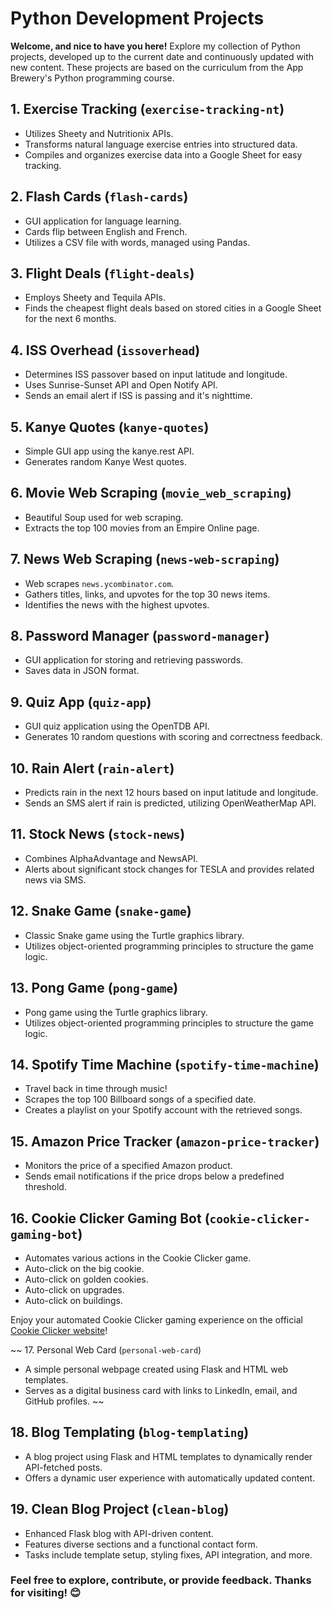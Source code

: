 # Python Development Projects

**Welcome, and nice to have you here!**
Explore my collection of Python projects, developed up to the current date and continuously updated with new content. These projects are based on the curriculum from the App Brewery's Python programming course.

## 1. Exercise Tracking (`exercise-tracking-nt`)

- Utilizes Sheety and Nutritionix APIs.
- Transforms natural language exercise entries into structured data.
- Compiles and organizes exercise data into a Google Sheet for easy tracking.

## 2. Flash Cards (`flash-cards`)

- GUI application for language learning.
- Cards flip between English and French.
- Utilizes a CSV file with words, managed using Pandas.

## 3. Flight Deals (`flight-deals`)

- Employs Sheety and Tequila APIs.
- Finds the cheapest flight deals based on stored cities in a Google Sheet for the next 6 months.

## 4. ISS Overhead (`issoverhead`)

- Determines ISS passover based on input latitude and longitude.
- Uses Sunrise-Sunset API and Open Notify API.
- Sends an email alert if ISS is passing and it's nighttime.

## 5. Kanye Quotes (`kanye-quotes`)

- Simple GUI app using the kanye.rest API.
- Generates random Kanye West quotes.

## 6. Movie Web Scraping (`movie_web_scraping`)

- Beautiful Soup used for web scraping.
- Extracts the top 100 movies from an Empire Online page.

## 7. News Web Scraping (`news-web-scraping`)

- Web scrapes `news.ycombinator.com`.
- Gathers titles, links, and upvotes for the top 30 news items.
- Identifies the news with the highest upvotes.

## 8. Password Manager (`password-manager`)

- GUI application for storing and retrieving passwords.
- Saves data in JSON format.

## 9. Quiz App (`quiz-app`)

- GUI quiz application using the OpenTDB API.
- Generates 10 random questions with scoring and correctness feedback.

## 10. Rain Alert (`rain-alert`)

- Predicts rain in the next 12 hours based on input latitude and longitude.
- Sends an SMS alert if rain is predicted, utilizing OpenWeatherMap API.

## 11. Stock News (`stock-news`)

- Combines AlphaAdvantage and NewsAPI.
- Alerts about significant stock changes for TESLA and provides related news via SMS.

## 12. Snake Game (`snake-game`)

- Classic Snake game using the Turtle graphics library.
- Utilizes object-oriented programming principles to structure the game logic.

## 13. Pong Game (`pong-game`)

- Pong game using the Turtle graphics library.
- Utilizes object-oriented programming principles to structure the game logic.

## 14. Spotify Time Machine (`spotify-time-machine`)

- Travel back in time through music!
- Scrapes the top 100 Billboard songs of a specified date.
- Creates a playlist on your Spotify account with the retrieved songs.

## 15. Amazon Price Tracker (`amazon-price-tracker`)

- Monitors the price of a specified Amazon product.
- Sends email notifications if the price drops below a predefined threshold.

## 16. Cookie Clicker Gaming Bot (`cookie-clicker-gaming-bot`)

- Automates various actions in the Cookie Clicker game.
- Auto-click on the big cookie.
- Auto-click on golden cookies.
- Auto-click on upgrades.
- Auto-click on buildings.

Enjoy your automated Cookie Clicker gaming experience on the official [Cookie Clicker website](https://orteil.dashnet.org/cookieclicker/)!

~~ 17. Personal Web Card (`personal-web-card`)

- A simple personal webpage created using Flask and HTML web templates.
- Serves as a digital business card with links to LinkedIn, email, and GitHub profiles. ~~

## 18. Blog Templating (`blog-templating`)

- A blog project using Flask and HTML templates to dynamically render API-fetched posts.
- Offers a dynamic user experience with automatically updated content.

## 19. Clean Blog Project (`clean-blog`)

- Enhanced Flask blog with API-driven content.
- Features diverse sections and a functional contact form.
- Tasks include template setup, styling fixes, API integration, and more.

### Feel free to explore, contribute, or provide feedback. Thanks for visiting! 😊
